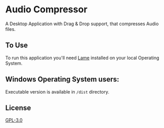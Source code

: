 # Audio Compressor

A Desktop Application with Drag & Drop support, that compresses Audio files.

## To Use

To run this application you'll need [Lame](https://lame.buanzo.org/) installed on your local Operating System.

## Windows Operating System users:

Executable version is available in `/dist` directory.

## License

[GPL-3.0](LICENSE.md)
